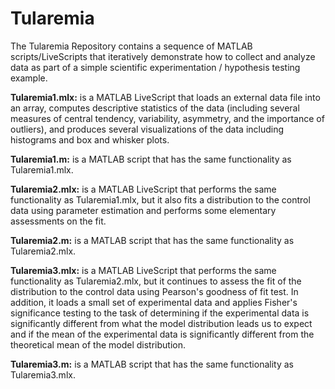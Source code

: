 # Tularemia
The Tularemia Repository contains a sequence of MATLAB scripts/LiveScripts that iteratively demonstrate how to collect and analyze data as part of a simple scientific experimentation / hypothesis testing example.

**Tularemia1.mlx:** is a MATLAB LiveScript that loads an external data file into an array, computes descriptive statistics of the data (including several measures of central tendency, variability, asymmetry, and the importance of outliers), and produces several visualizations of the data including histograms and box and whisker plots. 

**Tularemia1.m:** is a MATLAB script that has the same functionality as Tularemia1.mlx.

**Tularemia2.mlx:** is a MATLAB LiveScript that performs the same functionality as Tularemia1.mlx, but it also fits a distribution to the control data using parameter estimation and performs some elementary assessments on the fit.

**Tularemia2.m:** is a MATLAB script that has the same functionality as Tularemia2.mlx.

**Tularemia3.mlx:** is a MATLAB LiveScript that performs the same functionality as Tularemia2.mlx, but it continues to assess the fit of the distribution to the control data using Pearson's goodness of fit test. In addition, it loads a small set of experimental data and applies Fisher's significance testing to the task of determining if the experimental data is significantly different from what the model distribution leads us to expect and if the mean of the experimental data is significantly different from the theoretical mean of the model distribution.

**Tularemia3.m:** is a MATLAB script that has the same functionality as Tularemia3.mlx.
